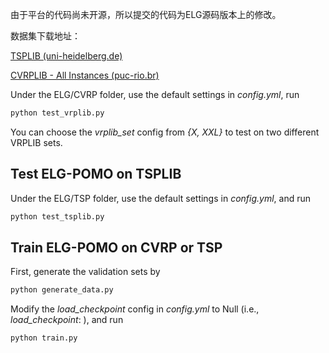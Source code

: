 由于平台的代码尚未开源，所以提交的代码为ELG源码版本上的修改。

数据集下载地址：

[TSPLIB (uni-heidelberg.de)](http://comopt.ifi.uni-heidelberg.de/software/TSPLIB95/index.html)

[CVRPLIB - All Instances (puc-rio.br)](http://vrp.atd-lab.inf.puc-rio.br/index.php/en/)





Under the ELG/CVRP folder, use the default settings in *config.yml*, run

```bash
python test_vrplib.py
```

You can choose the *vrplib_set* config from *{X, XXL}* to test on two different VRPLIB sets. 

## Test ELG-POMO on TSPLIB

Under the ELG/TSP folder, use the default settings in *config.yml*, and run

```bash
python test_tsplib.py
```

## Train ELG-POMO on CVRP or TSP

First, generate the validation sets by

```bash
python generate_data.py
```

Modify the *load_checkpoint* config in *config.yml* to Null (i.e., *load_checkpoint*: ), and run

```bash
python train.py
```
